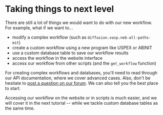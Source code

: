 
# Taking things to next level 

There are still a lot of things we would want to do with our new workflow. For example, what if we want to...

- modify a complex workflow (such as `diffusion.vasp.neb-all-paths-mit`)
- create a custom workflow using a new program like USPEX or ABINIT
- use a custom database table to save our workflow results
- access the workflow in the website interface
- access our workflow from other scripts (and the `get_workflow` function)

For creating complex workflows and databases, you'll need to read through our API documentation, where we cover advanced cases. Also, don't be hesitate to [post a question on our forum](https://github.com/jacksund/simmate/discussions/categories/q-a). We can also tell you the best place to start.

Accessing our workflow on the website or in scripts is much easier, and we will cover it in the next tutorial -- while we tackle custom database tables as the same time.

